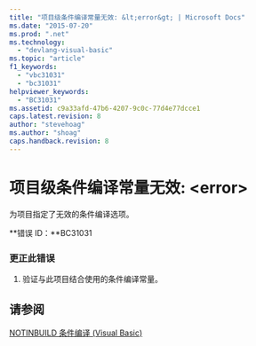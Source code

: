 ```yaml
---
title: "项目级条件编译常量无效: &lt;error&gt; | Microsoft Docs"
ms.date: "2015-07-20"
ms.prod: ".net"
ms.technology: 
  - "devlang-visual-basic"
ms.topic: "article"
f1_keywords: 
  - "vbc31031"
  - "bc31031"
helpviewer_keywords: 
  - "BC31031"
ms.assetid: c9a33afd-47b6-4207-9c0c-77d4e77dcce1
caps.latest.revision: 8
author: "stevehoag"
ms.author: "shoag"
caps.handback.revision: 8
---
```

# 项目级条件编译常量无效: &lt;error&gt;
为项目指定了无效的条件编译选项。  
  
 **错误 ID：**BC31031  
  
### 更正此错误  
  
1.  验证与此项目结合使用的条件编译常量。  
  
## 请参阅  
 [NOTINBUILD 条件编译 \(Visual Basic\)](http://msdn.microsoft.com/zh-cn/ad1e35e0-935e-4a35-a2ae-738bcf2a9240)